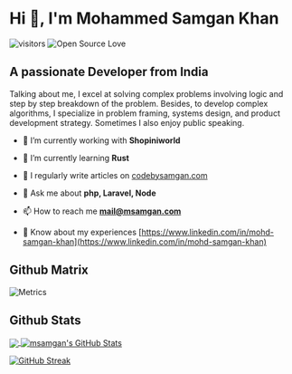 # Hi 👋, I'm Mohammed Samgan Khan

![visitors](https://visitor-badge.laobi.icu/badge?page_id=msamgan.msamgan)
![Open Source Love](https://badges.frapsoft.com/os/v1/open-source.svg?v=102)

## A passionate Developer from India

Talking about me, I excel at solving complex problems involving logic and step by step breakdown of the problem. Besides, to develop complex algorithms, I specialize in problem framing, systems design, and product development strategy. Sometimes I also enjoy public speaking.  

- 🔭 I’m currently working with **Shopiniworld**

- 🌱 I’m currently learning **Rust**

- 📝 I regularly write articles on [codebysamgan.com](codebysamgan.com)

- 💬 Ask me about **php, Laravel, Node**

- 📫 How to reach me **mail@msamgan.com**

- 📄 Know about my experiences [https://www.linkedin.com/in/mohd-samgan-khan](https://www.linkedin.com/in/mohd-samgan-khan)

## Github Matrix

![Metrics](https://metrics.lecoq.io/msamgan?template=classic&base.header=0&gists=1&lines=1&config.timezone=America%2New_York)

## Github Stats

<a href="https://github.com/msamgan">
  <img align="center" src="https://github-readme-stats.vercel.app/api/top-langs/?username=msamgan&langs_count=3" />
</a>
<a href="https://github.com/msamgan">
  <img align="center" src="https://github-readme-stats.vercel.app/api?username=msamgan&show_icons=true&line_height=27&count_private=true&icon_color=2bbc8a" alt="msamgan's GitHub Stats" />
</a>

[![GitHub Streak](https://github-readme-streak-stats.herokuapp.com?user=msamgan&date_format=M%20j%5B%2C%20Y%5D&mode=weekly&card_width=770)](https://git.io/streak-stats)
